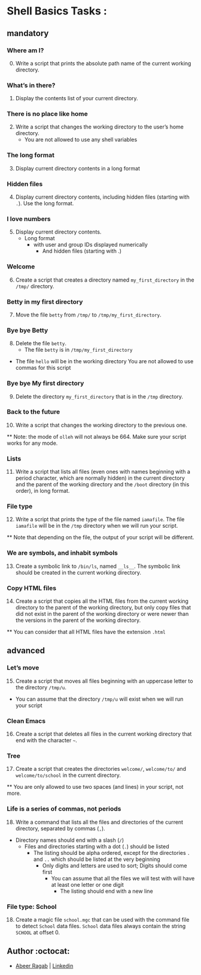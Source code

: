 # Shell Basics Tasks :


## mandatory


### Where am I?

0. Write a script that prints the absolute path name of the current working directory.

### What’s in there?

1. Display the contents list of your current directory.

### There is no place like home

2. Write a script that changes the working directory to the user’s home directory.
   - You are not allowed to use any shell variables

### The long format

3. Display current directory contents in a long format

### Hidden files

4. Display current directory contents, including hidden files (starting with `.`). Use the long format.

### I love numbers

5. Display current directory contents.
   - Long format
     - with user and group IDs displayed numerically
     	- And hidden files (starting with .)

### Welcome

6. Create a script that creates a directory named `my_first_directory` in the `/tmp/` directory.

### Betty in my first directory

7. Move the file `betty` from `/tmp/` to `/tmp/my_first_directory`.

### Bye bye Betty

8. Delete the file `betty`.
   - The file `betty` is in `/tmp/my_first_directory`

* The file `hello` will be in the working directory You are not allowed to use commas for this script

### Bye bye My first directory

9. Delete the directory `my_first_directory` that is in the `/tmp` directory.

### Back to the future

10. Write a script that changes the working directory to the previous one.

** Note: the mode of `olleh` will not always be 664. Make sure your script works for any mode.

### Lists

11. Write a script that lists all files (even ones with names beginning with a period character, which are normally hidden) in the current directory and the parent of the working directory and the `/boot` directory (in this order), in long format.

### File type

12. Write a script that prints the type of the file named `iamafile`. The file `iamafile` will be in the `/tmp` directory when we will run your script.

** Note that depending on the file, the output of your script will be different.

### We are symbols, and inhabit symbols

13. Create a symbolic link to `/bin/ls`, named `__ls__`. The symbolic link should be created in the current working directory.

### Copy HTML files

14. Create a script that copies all the HTML files from the current working directory to the parent of the working directory, but only copy files that did not exist in the parent of the working directory or were newer than the versions in the parent of the working directory.

** You can consider that all HTML files have the extension `.html`


## advanced


### Let’s move

15. Create a script that moves all files beginning with an uppercase letter to the directory `/tmp/u`.
   - You can assume that the directory `/tmp/u` will exist when we will run your script

### Clean Emacs

16. Create a script that deletes all files in the current working directory that end with the character `~`.

### Tree

17. Create a script that creates the directories `welcome/`, `welcome/to/` and `welcome/to/school` in the current directory.

** You are only allowed to use two spaces (and lines) in your script, not more.

### Life is a series of commas, not periods

18. Write a command that lists all the files and directories of the current directory, separated by commas (`,`).
   - Directory names should end with a slash (`/`)
     - Files and directories starting with a dot (`.`) should be listed
       - The listing should be alpha ordered, except for the directories `.` and `..` which should be listed at the very beginning
         - Only digits and letters are used to sort; Digits should come first
           - You can assume that all the files we will test with will have at least one letter or one digit
     	       - The listing should end with a new line

### File type: School

18. Create a magic file `school.mgc` that can be used with the command file to detect `School` data files. `School` data files always contain the string `SCHOOL` at offset 0.

## Author :octocat:

- [Abeer Ragab](https://github.com/Abeer-M-Ali) | [Linkedin](https://www.linkedin.com/in/abeer-ragab-b25872260/)